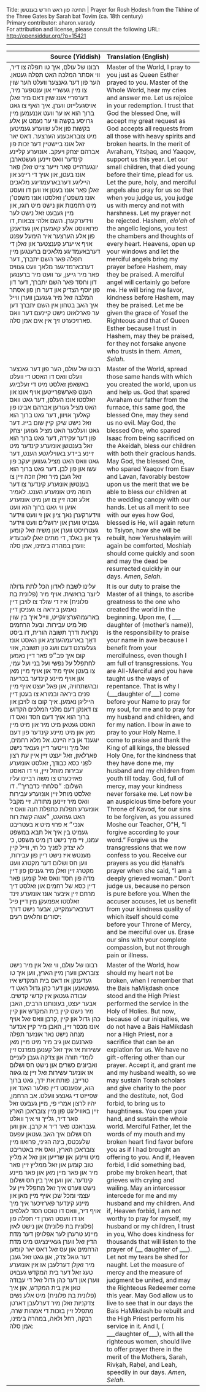 <html>
<head></head>
<body>
Title: תחינה פון ראש חודש בענטשן | Prayer for Rosh Ḥodesh from the Tkhine of the Three Gates by Sarah bat Tovim (ca. 18th century)<br />
Primary contributor: aharon.varady<br />
For attribution and license, please consult the following URL: <a href="http://opensiddur.org/?p=15421">http://opensiddur.org/?p=15421</a>
<p />
<hr />

<table style="margin-left: auto;margin-right: auto;" class="draggable">
<thead><tr><th id="x" style="text-align: right;">Source (Yiddish)</th><th style="text-align: left;">Translation (English)</th></tr></thead>
<tbody>
<tr><td style="vertical-align:top;">
<div class="yiddish"><span lang="he">
רבונו של עולם, איך טו תפלה צו דיר, ווי אסתר המלכה האט תפלה געטאן. הער פון דער גאנצער וועלט הער שוין צו מיין געשריי און ענטפער מיר, דערפריי אונז שוין דאס מיר זאלן אויסגעלייזט ווערן. איך האף צו גאט ברוך הוא אז ער וועט אננעמען מיין גרויסע בקשה ווי ער נעמט אן אלע בקשות פון אלע שווערע געמיטען מיט צובראכענע הערצער. דאס יאר זאל אונז ביישטיין דער זכות פון אברהם יצחק ויעקב. אונזערע קלײנע קינדער וואס זיינען געשטארבן יונגערהייט פאר זייער צייט זאלן פאר אונז בעטן, און אויך די ריינע און הייליגע דערבארעמדיגע מלאכים זאלן פאר אונז בעטן אז ווען דו וועסט אונז משפט׳ן זאלסטו אונז משפט׳ן מיט רחמנות און נישט מיט רוגז, און מיין געבעט זאל נישט לער ווידערקערן. השם אלהי צבאות, דו פרואווסט אלע קאמערן און געדאנקן פון אלע הערצער איר הימעל עפנט אויף אייערע פענצטער און זאלן די דערבאעמדיגע מלאכים ברענגען מיין תפלה פאר השם יתברך, דער דערבארמדיגער מלאך וועט געוויס פאר מיר גייען, ער וועט מיר ברענגען דון וחסד פאר השם יתברך, דער דון פון יוסף הצדיק און דער חן פון אסתר המלבה זאל מיר געגעבן ווערן ווייל איך האב בטחון אין השם יתברך דען ער פארלאזט נישט קיינעם דער וואס פארזיכערט זיך אין אים אמן סלה.
</div></td>

<td style="vertical-align:top;">
<div class="english">
Master of the World, I pray to you just as Queen Esther prayed to you. Master of the Whole World, hear my cries and answer me. Let us rejoice in your redemption. I trust that God the blessed One, will accept my great request as God accepts all requests from all those with heavy spirits and broken hearts. In the merit of Avraham, Yitsḥaq, and Yaaqov, support us this year. Let our small children, that died young before their time, plead for us. Let the pure, holy, and merciful angels also pray for us so that when you judge us, you judge us with mercy and not with harshness. Let my prayer not be rejected. Hashem, <em>elo'ah</em> of the angelic legions, you test the chambers and thoughts of every heart. Heavens, open up your windows and let the merciful angels bring my prayer before Hashem, may they be praised. A merciful angel will certainly go before me. He will bring me favor, kindness before Hashem, may they be praised. Let me be given the grace of Yosef the Righteous and that of Queen Esther because I trust in Hashem, may they be praised, for they not forsake anyone who trusts in them. <em>Amen</em>, <em>Selah</em>.
</div></td></tr>


<tr><td style="vertical-align:top;">
<div class="yiddish"><span lang="he">
רבונו של עולם, הער פון דער גאנצער וועלט וואס דו האסט די וועלט באשאפן זאלסט מיט די זעלביגע הענט פארשפרייטען אויף אונז און זאלסטו אונז העלפן, דער גאט וואס האט מציל געורען אברהם אבינו פון קאלעך אויוון, דער גאט ברוך הוא זאל נישט שיקן קיין שום בייז. דער גאט וועלכער האט מציל געווען יצחק פון דער עקידה, דער גאט ברוך הוא זאל בענטשן אונזערע קינדער מיט זיינע ביידע באוויליגטע הענט, דער גאט וואס האט מציל געווען יעקב פון עשו און פון לבן. דער גאט ברוך הוא זאל געבן מיר זאלן זוכה זיין צו בענטשן אונזערע קינדער צו דער חופה מיט אונזערע הענט. לאמיר אלע זוכה זיין צו זען מיט אונזערע אויגן ווי גאט ברוך הוא וועט ווידערקערן נאך ציון און זי וועט ווידער געבויט ווערן און ירושלים װעט ווידער געטרויסט װערן און משיח זאל קומען גיך און באלד, די מתים זאלן לעבעדיג ווערן במהרה בימינו, אמן סלה:
</div></td>

<td style="vertical-align:top;">
<div class="english">
Master of the World, spread those same hands with which you created the world, upon us and help us. God that spared Avraham our father from the furnace, this same god, the blessed One, may they send us no evil. May God, the blessed One, who spared Isaac from being sacrificed on the Akeidah, bless our children with both their gracious hands. May God, the blessed One, who spared Yaaqov from Esav and Lavan, favorably bestow upon us the merit that we be able to bless our children at the wedding canopy with our hands. Let us all merit to see with our eyes how God, blessed is He, will again return to Tsiyon, how she will be rebuilt, how Yerushalayim will again be comforted, Moshiaḥ should come quickly and soon and may the dead be resurrected quickly in our days. <em>Amen</em>, <em>Selah</em>.
</div></td></tr>


<tr><td style="vertical-align:top;">
<div class="yiddish"><span lang="he">
עלינו לשבח לאדון הכל לתת גדולה ליוצר בראשית. אויף מיר (פלונית בת פלונית) איז די שולד צו לויבן דיין נאמען ביראה צו געניסן דיין בארעמהערציגקייט, װײל איך בין שוין פול מיט עבירות. ובעל הרחמים נקראת ודרך תשובה הורית, דו ביסט דאָך בארעמהערציג און האסט אונז געלערנט דעם וועג פון תשובה, אזוי קום איך פב״פ פאר דיין נאמען לחתפלל על נפשי ועל בני ועל עמי, צו בעטן אויף מיד און אויף מיין מאן און אויף מיינע קינדער בכריעה ובהשתחויה, און פאל יעצט אויף מיין פנים ביראה ובמורא צו בעטן דיין הייליגן נאמען. איך קום צו לויבן און צו דאנקן דעם מלכי המלכים הקדוש ברוך הוא אויך דעם חסד וואס דו האסט געטאן מיט מיר און מיט מיין מאן און מיט מיינע קינדער פון דעם יוגענד אן ביז היינט. אל מלא רחמים, זאל מיך ווייטער דיין גענאד נישט פארלאזן, זאל יעצט זיין איין עת רצון לפני כסא כבודך, זאלסט אונזערע עבירות מוחל זיין, ווי דו האסט פאזיכערט צו משה רביינו עליו השלום: ״סלחתי כדבריך״. דו זאלסט מוחל זיין אונזערע עבירות וואס מיר זיינען מתודה. זיי מקבל אונזערע תפלות כתפלת חנה וואס זי האט געזאגט, ״אשה קשת רוח אנכי״ א פרוי מיט א בעטריבט געמיט בין איך אל תבא במשפט עמנו, זיי מיך נישט דן מיט משפט, כי לא יצדק לפניך כל חי, ווייל קיין מענטש איז נישט ריין פון עבירות, ווען חס ושלום דער מקטרג װעט מקטרג זיין זאלן מיר געניסן פון דיין מדה פון חסד וואס זאל קומען פאר דיין כסא של רחמים און זאלסט דיך מרחם זיין איבער אונז אונזערע זינד זאלסטו אפמעקן מין דיין פיל דערבארעמקייט, אבער נישט דורך יסורים וחלאים רעים:
</span></div></td>

<td style="vertical-align:top;">
<div class="english">
It is our duty to praise the Master of all things, to ascribe greatness to the one who created the world in the beginning. Upon me, ( ___ daughter of (mother’s name)), is the responsibility to praise your name in awe because I benefit from your mercifulness, even though I am full of transgressions. You are All-Merciful and you have taught us the ways of repentance. That is why I (___daughter of___) come before your Name to pray for my soul, for me and to pray for my husband and children, and for my nation. I bow in awe to pray to your Holy Name. I come to praise and thank the King of all kings, the blessed Holy One, for the kindness that they have done me, my husband and my children from youth till today. God, full of mercy, may your kindness never forsake me. Let now be an auspicious time before your Throne of Kavod, for our sins to be forgiven, as you assured Moshe our Teacher, O"H, “I forgive according to your word.” Forgive us the transgressions that we now confess to you. Receive our prayers as you did Ḥanah’s prayer when she said, “I am a deeply grieved woman.” Don’t judge us, because no person is pure before you. When the accuser accuses, let us benefit from your kindness quality of which itself should come before your Throne of Mercy, and be merciful over us. Erase our sins with your complete compassion, but not through pain or illness.
</div></td></tr>


<tr><td style="vertical-align:top;">
<div class="yiddish"><span lang="he">
רבונו של עולם, ווי זאל אין מיר נישט צובראכן ווערן מיין הארץ, ווען איך טו געדענקן אז דאס בית המקדש איז געשטאנען און דער כהן גדול האט די עבודה געטאן אין קדשי קדשים. אבער יעצט, בעונותנו הרבים, האבן מיר נישט קיין בית המקדש און קיין כהן גדול און קיין ,קרבן וואס זאל אויף אונז מכפר זיין, האבן מיר קיין אנדער מנחה נישט נאר אונזער תפלה פארנעם און גיב מיר מיט מיין מאן עשירות אז איך זאל קענען מפרנס זיין לומדי תורה און צדקה געבן לעניים ואביונים כשרים און נישט חס ושלום אז אונזער עשירות זאל זיין צו גאוה טרייבן. פותח את ידך, גאט ברוך הוא, עפענסט דיין פולער האנד און שפייזט די גאנצע וועלט. אב הרחמן, יהיו לרצון אמרי פי, מיין געבעט זאל זיין באוויליגט פון מיין צובראכן הארץ פאר דיר, גלייך װי איך װאלט געבראכט פאר דיר א קרבן. און ווען חס ושלום איך האב געטאן עפעס שלעכטס, בינה הגיני, פרואוו מיין צובראכן הארץ, וואס איז באטריבט מיט וויינען און שרייען און זאל א מליץ טוב קומען און זאל ממליץ זיין פאר מיר און פאר מיין מאן און פאר מיינע קינדער. און ווען איך בין חס ושלום נישט װערט איך זאל מתפלל זיין על עצמי ומכל שכן אויף מיין מאן און מיינע קינדער פארזיכער איך מיך אויף דיר, וואס דו טוסט חסד לאלפים אז דו וועסט הערן די תפלה פון (פלונית בת פלונית) און נישט לאזן מיינע טרערן לער אפלויפן דער מדת הדין זאל װערן געאײנציגט מיט מדת הרחמים און עס זאל דאס יאר קומען דער גואל צדק, און גאט זאל געבן מיר זאןלן דערלעבן אז אין אונזערע טעג זאל דער בית המקדש געבויט ווערן און דער כהן גדול זאל די עבודה טאן אין בית המקדש, און איך (פלונית בת פלונית) מיט אלע נשים צדקניות זאלן מיר דערלעבן דארטן מתפלל זיין בזכות די אמהות שרה, רבקה, רחל ולאה, במהרה בימינו, אמן סלה:
</span></div></td>

<td style="vertical-align:top;">
<div class="english">
Master of the World, how should my heart not be broken, when I remember that the Bais haMiḳdash once stood and the High Priest performed the service in the Holy of Holies. But now, because of our iniquities, we do not have a Bais HaMikdash nor a High Priest, nor a sacrifice that can be an expiation for us. We have no gift-offering other than our prayer. Accept it, and grant me and my husband wealth, so we may sustain Torah scholars and give charity to the poor and the destitute, not, God forbid, to bring us to haughtiness. You open your hand, and sustain the whole world. Merciful Father, let the words of my mouth and my broken heart find favor before you as if I had brought an offering to you. And if, Heaven forbid, I did something bad, probe my broken heart, that grieves with crying and wailing. May an intercessor intercede for me and my husband and my children. And if, Heaven forbid, I am not worthy to pray for myself, my husband or my children, I trust in you, Who does kindness for thousands that will listen to the prayer of (__ daughter of ___). Let not my tears be shed for naught. Let the measure of mercy and the measure of judgment be united, and may the Righteous Redeemer come this year. May God allow us to live to see that in our days the Bais HaMikdash be rebuilt and the High Priest perform his service in it. And I, ( ___daughter of___), with all the righteous women, should live to offer prayer there in the merit of the Mothers, Sarah, Rivḳah, Raḥel, and Leah, speedily in our days. <em>Amen</em>, <em>Selah</em>.
</div></td></tr>
</tbody></table>
</body>
</html>